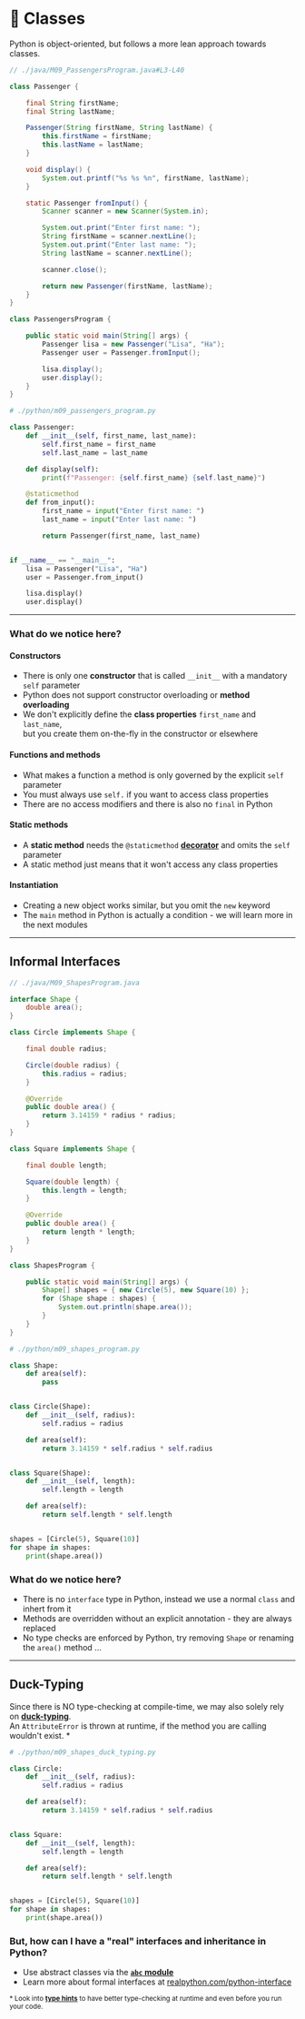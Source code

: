 <!-- .slide: id="-classes" -->

# 🐍 Classes
<!-- .element: class="headline" -->

Python is object-oriented, but follows a more lean approach towards classes.

<div class="sidebyside">

```java
// ./java/M09_PassengersProgram.java#L3-L40

class Passenger {

    final String firstName;
    final String lastName;

    Passenger(String firstName, String lastName) {
        this.firstName = firstName;
        this.lastName = lastName;
    }

    void display() {
        System.out.printf("%s %s %n", firstName, lastName);
    }

    static Passenger fromInput() {
        Scanner scanner = new Scanner(System.in);

        System.out.print("Enter first name: ");
        String firstName = scanner.nextLine();
        System.out.print("Enter last name: ");
        String lastName = scanner.nextLine();

        scanner.close();

        return new Passenger(firstName, lastName);
    }
}

class PassengersProgram {

    public static void main(String[] args) {
        Passenger lisa = new Passenger("Lisa", "Ha");
        Passenger user = Passenger.fromInput();

        lisa.display();
        user.display();
    }
}
```

```py [|4-6|8-9|11-16|20-24|19|]
# ./python/m09_passengers_program.py

class Passenger:
    def __init__(self, first_name, last_name):
        self.first_name = first_name
        self.last_name = last_name

    def display(self):
        print(f"Passenger: {self.first_name} {self.last_name}")

    @staticmethod
    def from_input():
        first_name = input("Enter first name: ")
        last_name = input("Enter last name: ")

        return Passenger(first_name, last_name)


if __name__ == "__main__":
    lisa = Passenger("Lisa", "Ha")
    user = Passenger.from_input()

    lisa.display()
    user.display()

```

</div>

---

### What do we notice here?

#### Constructors

- There is only one **constructor** that is called `__init__` with a mandatory `self` parameter
- Python does not support constructor overloading or **method overloading**
- We don't explicitly define the **class properties** `first_name` and `last_name`,  
  but you create them on-the-fly in the constructor or elsewhere

#### Functions and methods

- What makes a function a method is only governed by the explicit `self` parameter
- You must always use `self.` if you want to access class properties
- There are no access modifiers and there is also no `final` in Python

#### Static methods

- A **static method** needs the `@staticmethod` [**decorator**](https://docs.python.org/3/glossary.html#term-decorator) and omits the `self` parameter
- A static method just means that it won't access any class properties

#### Instantiation

- Creating a new object works similar, but you omit the `new` keyword
- The `main` method in Python is actually a condition - we will learn more in the next modules

---

## Informal Interfaces

<div class="sidebyside">

```java
// ./java/M09_ShapesProgram.java

interface Shape {
    double area();
}

class Circle implements Shape {

    final double radius;

    Circle(double radius) {
        this.radius = radius;
    }

    @Override
    public double area() {
        return 3.14159 * radius * radius;
    }
}

class Square implements Shape {

    final double length;

    Square(double length) {
        this.length = length;
    }

    @Override
    public double area() {
        return length * length;
    }
}

class ShapesProgram {

    public static void main(String[] args) {
        Shape[] shapes = { new Circle(5), new Square(10) };
        for (Shape shape : shapes) {
            System.out.println(shape.area());
        }
    }
}

```

```py [|3-5|8-13|16-21|24-26|]
# ./python/m09_shapes_program.py

class Shape:
    def area(self):
        pass


class Circle(Shape):
    def __init__(self, radius):
        self.radius = radius

    def area(self):
        return 3.14159 * self.radius * self.radius


class Square(Shape):
    def __init__(self, length):
        self.length = length

    def area(self):
        return self.length * self.length


shapes = [Circle(5), Square(10)]
for shape in shapes:
    print(shape.area())

```

</div>

### What do we notice here?

- There is no `interface` type in Python, instead we use a normal `class` and inhert from it
- Methods are overridden without an explicit annotation - they are always replaced
- No type checks are enforced by Python, try removing `Shape` or renaming the `area()` method ...

---

## Duck-Typing

Since there is NO type-checking at compile-time, we may also solely rely on [**duck-typing**](https://docs.python.org/3/glossary.html#term-duck-typing).  
An `AttributeError` is thrown at runtime, if the method you are calling wouldn't exist. *

```py [|3-16|19-21|21|]
# ./python/m09_shapes_duck_typing.py

class Circle:
    def __init__(self, radius):
        self.radius = radius

    def area(self):
        return 3.14159 * self.radius * self.radius


class Square:
    def __init__(self, length):
        self.length = length

    def area(self):
        return self.length * self.length


shapes = [Circle(5), Square(10)]
for shape in shapes:
    print(shape.area())

```

### But, how can I have a "real" interfaces and inheritance in Python?

- Use abstract classes via the [**`abc` module**](https://docs.python.org/3/library/abc.html)
- Learn more about formal interfaces at [realpython.com/python-interface](https://realpython.com/python-interface/)

<small>* Look into [**type hints**](https://docs.python.org/3/library/typing.html) to have better type-checking at runtime and even before you run your code.</small>
